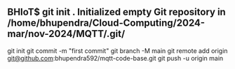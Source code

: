 BHIoT$ git init .
Initialized empty Git repository in /home/bhupendra/Cloud-Computing/2024-mar/nov-2024/MQTT/.git/
----


git init
git commit -m "first commit"
git branch -M main
git remote add origin git@github.com:bhupendra592/mqtt-code-base.git
git push -u origin main